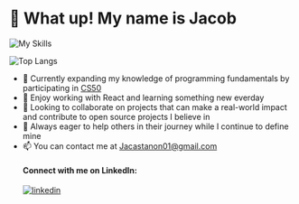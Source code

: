 # 💪 What up! My name is Jacob 
![My Skills](https://skillicons.dev/icons?i=js,react,ts,nodejs,tailwind,next,python,mongodb,postgres) 

  ![Top Langs](https://github-readme-stats.vercel.app/api/top-langs/?username=jacastanon01&theme=tokyonight)
- 🧠 Currently expanding my knowledge of programming fundamentals by participating in [CS50](https://cs50.harvard.edu/x/2024/)
- 🌱 Enjoy working with React and learning something new everday
- 👯 Looking to collaborate on projects that can make a real-world impact and contribute to open source projects I believe in
- 🤔 Always eager to help others in their journey while I continue to define mine 
- 📫 You can contact me at [Jacastanon01\@gmail.com](mailto:jacastanon01@gmail.com?subject=I%20saw%20your%20profile%20on%20GitHub!)
  #### Connect with me on LinkedIn:
  [![linkedin](https://skillicons.dev/icons?i=linkedin)](https://www.linkedin.com/in/jacob-castanon-b76490168/)


